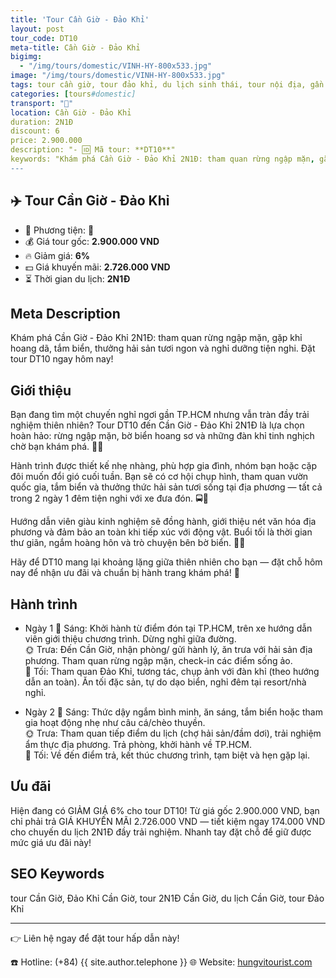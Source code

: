 ```yaml
---
title: 'Tour Cần Giờ - Đảo Khỉ'
layout: post
tour_code: DT10
meta-title: Cần Giờ - Đảo Khỉ
bigimg:
  - "/img/tours/domestic/VINH-HY-800x533.jpg"
image: "/img/tours/domestic/VINH-HY-800x533.jpg"
tags: tour cần giờ, tour đảo khỉ, du lịch sinh thái, tour nội địa, gần sài gòn
categories: [tours#domestic]
transport: "🚌"
location: Cần Giờ - Đảo Khỉ
duration: 2N1Đ
discount: 6
price: 2.900.000
description: "- 🆔 Mã tour: **DT10**"
keywords: "Khám phá Cần Giờ - Đảo Khỉ 2N1Đ: tham quan rừng ngập mặn, gặp khỉ hoang dã, tắm biển, thưởng hải sản tươi ngon và nghỉ dưỡng tiện nghi. Đặt tour DT10 ngay hôm nay!"
---
```


## ✈️ Tour Cần Giờ - Đảo Khỉ

- 🚗 Phương tiện: **🚌**
- 💰 Giá tour gốc: **2.900.000 VND**
- 🔥 Giảm giá: **6%**
- 💵 Giá khuyến mãi: **2.726.000 VND**
- ⏳ Thời gian du lịch: **2N1Đ**

## Meta Description
Khám phá Cần Giờ - Đảo Khỉ 2N1Đ: tham quan rừng ngập mặn, gặp khỉ hoang dã, tắm biển, thưởng hải sản tươi ngon và nghỉ dưỡng tiện nghi. Đặt tour DT10 ngay hôm nay!

## Giới thiệu
Bạn đang tìm một chuyến nghỉ ngơi gần TP.HCM nhưng vẫn tràn đầy trải nghiệm thiên nhiên? Tour DT10 đến Cần Giờ - Đảo Khỉ 2N1Đ là lựa chọn hoàn hảo: rừng ngập mặn, bờ biển hoang sơ và những đàn khỉ tinh nghịch chờ bạn khám phá. 🐒🌊

Hành trình được thiết kế nhẹ nhàng, phù hợp gia đình, nhóm bạn hoặc cặp đôi muốn đổi gió cuối tuần. Bạn sẽ có cơ hội chụp hình, tham quan vườn quốc gia, tắm biển và thưởng thức hải sản tươi sống tại địa phương — tất cả trong 2 ngày 1 đêm tiện nghi với xe đưa đón. 🚍🍤

Hướng dẫn viên giàu kinh nghiệm sẽ đồng hành, giới thiệu nét văn hóa địa phương và đảm bảo an toàn khi tiếp xúc với động vật. Buổi tối là thời gian thư giãn, ngắm hoàng hôn và trò chuyện bên bờ biển. 🌅✨

Hãy để DT10 mang lại khoảng lặng giữa thiên nhiên cho bạn — đặt chỗ hôm nay để nhận ưu đãi và chuẩn bị hành trang khám phá! 📩

## Hành trình
- Ngày 1
  🌅 Sáng: Khởi hành từ điểm đón tại TP.HCM, trên xe hướng dẫn viên giới thiệu chương trình. Dừng nghỉ giữa đường.  
  🌞 Trưa: Đến Cần Giờ, nhận phòng/ gửi hành lý, ăn trưa với hải sản địa phương. Tham quan rừng ngập mặn, check-in các điểm sống ảo.  
  🌙 Tối: Tham quan Đảo Khỉ, tương tác, chụp ảnh với đàn khỉ (theo hướng dẫn an toàn). Ăn tối đặc sản, tự do dạo biển, nghỉ đêm tại resort/nhà nghỉ.

- Ngày 2
  🌅 Sáng: Thức dậy ngắm bình minh, ăn sáng, tắm biển hoặc tham gia hoạt động nhẹ như câu cá/chèo thuyền.  
  🌞 Trưa: Tham quan tiếp điểm du lịch (chợ hải sản/đầm dơi), trải nghiệm ẩm thực địa phương. Trả phòng, khởi hành về TP.HCM.  
  🌙 Tối: Về đến điểm trả, kết thúc chương trình, tạm biệt và hẹn gặp lại.

## Ưu đãi
Hiện đang có GIẢM GIÁ 6% cho tour DT10! Từ giá gốc 2.900.000 VND, bạn chỉ phải trả GIÁ KHUYẾN MÃI 2.726.000 VND — tiết kiệm ngay 174.000 VND cho chuyến du lịch 2N1Đ đầy trải nghiệm. Nhanh tay đặt chỗ để giữ được mức giá ưu đãi này!

## SEO Keywords
tour Cần Giờ, Đảo Khỉ Cần Giờ, tour 2N1Đ Cần Giờ, du lịch Cần Giờ, tour Đảo Khỉ

---

👉 Liên hệ ngay để đặt tour hấp dẫn này!

☎️ Hotline: (+84) {{ site.author.telephone }}
🌐 Website: [hungvitourist.com](https://hungvitourist.com)

